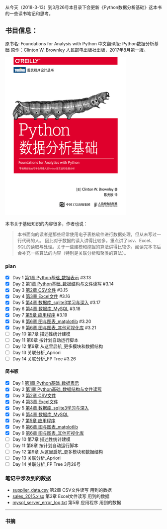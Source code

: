 从今天（2018-3-13）到3月26号本目录下会更新《Python数据分析基础》这本书的一些读书笔记和思考。
## 书目信息：

原书名: Foundations for Analysis with Python
中文翻译版: Python数据分析基础
原作：Clinton W. Brownley
人民邮电出版社出版，2017年8月第一版。

![image](./dsIpynbPic/foundationsForAnalyWithPyBookCover.png)

本书关于基础知识的内容很多，作者也说：
> 本书面向的读者是那些经常使用电子表格软件进行数据处理，但从未写过一行代码的人。
因此对于数据的读入讲得比较多，重点讲了csv、Excel、SQL的读取与处理。关于一些建模和挖掘的算法讲得比较少。阅读完本书后会补充一些算法的内容（特别是关联分析和聚类的算法）。

### plan

- [x] Day 1 [第1章 Python基础_数据表示](./chpOnePyFoundation.ipynb)   #3.13
- [x] Day 2 [第1章 Python基础_数据结构与文件读写](https://github.com/QLWeilcf/cunyu/blob/master/chpOneDataContainer.ipynb)   #3.14
- [x] Day 3 [第2章 CSV文件](./chpTwoRWcsvData.ipynb)   #3.15
- [x] Day 4 [第3章 Excel文件](./chpThreeRWExcel.ipynb)   #3.16
- [x] Day 5 [第4章 数据库_sqlite3学习与深入](./chpFourDBsqlite.ipynb)   #3.17
- [x] Day 6 [第4章 数据库_MySQL](./chpFourdbMySQL.ipynb)  #3.18
- [x] Day 7 [第5章 应用程序](./chpFiveSmallApplct.ipynb)  #3.19
- [x] Day 8 [第6章 图与图表_matplotlib](./chpSixChartsPlot.ipynb)  #3.20
- [x] Day 9 [第6章 图与图表_其他可视化库](./chpSixChartsVis.ipynb)   #3.21
- [ ] Day 10 第7章 描述性统计建模
- [ ] Day 11 第8章 按计划自动运行脚本
- [ ] Day 12 第9章 从这里启航_更多模块和数据结构
- [ ] Day 13 关联分析_Apriori
- [ ] Day 14 关联分析_FP Tree  #3.26

#### 简书版

- [x] Day 1 [第1章 Python基础_数据表示](https://www.jianshu.com/p/00f763de8752)
- [x] Day 2 [第1章 Python基础_数据结构与文件读写](https://www.jianshu.com/p/d357d0e87a41)
- [x] Day 3 [第2章 CSV文件](https://www.jianshu.com/p/78f13ad85859)
- [x] Day 4 [第3章 Excel文件](https://www.jianshu.com/p/49f30e298d99)
- [x] Day 5 [第4章 数据库_sqlite3学习与深入](https://www.jianshu.com/p/57f36c5a4b3a)
- [x] Day 6 [第4章 数据库_MySQL](https://www.jianshu.com/p/6d45437eba3c)  
- [x] Day 7 [第5章 应用程序](https://www.jianshu.com/p/825a658cd263)
- [x] Day 8 [第6章 图与图表_matplotlib](https://www.jianshu.com/p/cd3a13e0d302)
- [x] Day 9 [第6章 图与图表_其他可视化库](https://www.jianshu.com/p/d7ad5434f5a2)
- [ ] Day 10 第7章 描述性统计建模
- [ ] Day 11 第8章 按计划自动运行脚本
- [ ] Day 12 第9章 从这里启航_更多模块和数据结构
- [ ] Day 13 关联分析_Apriori
- [ ] Day 14 关联分析_FP Tree  3月26号

### 笔记中涉及到的数据
- [supplier_data.csv](./supplier_data.csv) 第2章 CSV文件读写 用到的数据
- [sales_2015.xlsx](./sales_2015.xlsx)  第3章 Excel文件读写 用到的数据
- [mysql_server_error_log.txt](https://github.com/cbrownley/foundations-for-analytics-with-python/blob/master/applications/mysql_server_error_log.txt) 第5章 应用程序 用到的数据


---
### 书摘



